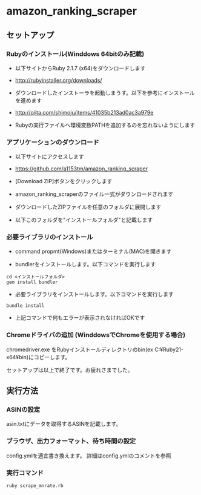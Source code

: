 # amazon_ranking_scraper

## セットアップ

### Rubyのインストール(Winddows 64bitのみ記載)

- 以下サイトからRuby 2.1.7 (x64)をダウンロードします
 - http://rubyinstaller.org/downloads/

- ダウンロードしたインストーラを起動しまうす。以下を参考にインストールを進めます
 - http://qiita.com/shimoju/items/41035b213ad0ac3a979e
 - Rubyの実行ファイルへ環境変数PATHを追加するのを忘れないようにします

### アプリケーションのダウンロード

- 以下サイトにアクセスします
 - https://github.com/a1153tm/amazon_ranking_scraper

- [Download ZIP]ボタンをクリックします
 - amazon_ranking_scraperのファイル一式がダウンロードされます

- ダウンロードしたZIPファイルを任意のフォルダに展開します
 - 以下このフォルダを"インストールフォルダ"と記載します

### 必要ライブラリのインストール

- command propmt(Windows)またはターミナル(MAC)を開きます

- bundlerをインストールします。以下コマンドを実行します

```
cd <インストールフォルダ>
gem install bundler
```

- 必要ライブラリをインストールします。以下コマンドを実行します

```
bundle install
```

- 上記コマンドで何もエラーが表示されなければOKです

### Chromeドライバの追加 (WinddowsでChromeを使用する場合)
chromedriver.exe をRubyインストールディレクトリのbin(ex C:¥Ruby21-x64¥bin)にコピーします。

セットアップは以上で終了です。お疲れさまでした。

## 実行方法

### ASINの設定
asin.txtにデータを取得するASINを記載します。

### ブラウザ、出力フォーマット、待ち時間の設定
config.ymlを適宜書き換えます。 詳細はconfig.ymlのコメントを参照

### 実行コマンド
```
ruby scrape_mnrate.rb
```

